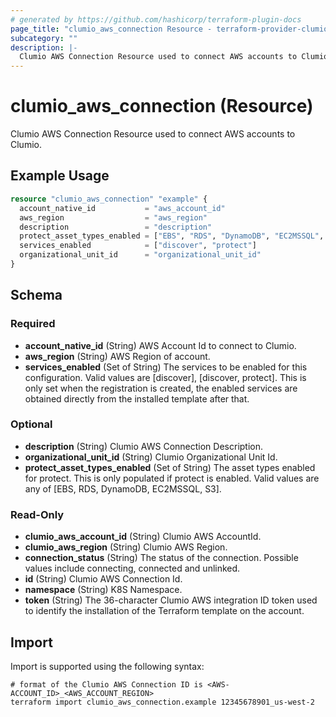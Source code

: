 ```yaml
---
# generated by https://github.com/hashicorp/terraform-plugin-docs
page_title: "clumio_aws_connection Resource - terraform-provider-clumio-internal"
subcategory: ""
description: |-
  Clumio AWS Connection Resource used to connect AWS accounts to Clumio.
---
```


# clumio_aws_connection (Resource)

Clumio AWS Connection Resource used to connect AWS accounts to Clumio.

## Example Usage

```terraform
resource "clumio_aws_connection" "example" {
  account_native_id           = "aws_account_id"
  aws_region                  = "aws_region"
  description                 = "description"
  protect_asset_types_enabled = ["EBS", "RDS", "DynamoDB", "EC2MSSQL", "S3"]
  services_enabled            = ["discover", "protect"]
  organizational_unit_id      = "organizational_unit_id"
}
```

<!-- schema generated by tfplugindocs -->
## Schema

### Required

- **account_native_id** (String) AWS Account Id to connect to Clumio.
- **aws_region** (String) AWS Region of account.
- **services_enabled** (Set of String) The services to be enabled for this configuration. Valid values are [discover], [discover, protect]. This is only set when the registration is created, the enabled services are obtained directly from the installed template after that.

### Optional

- **description** (String) Clumio AWS Connection Description.
- **organizational_unit_id** (String) Clumio Organizational Unit Id.
- **protect_asset_types_enabled** (Set of String) The asset types enabled for protect. This is only populated if protect is enabled. Valid values are any of [EBS, RDS, DynamoDB, EC2MSSQL, S3].

### Read-Only

- **clumio_aws_account_id** (String) Clumio AWS AccountId.
- **clumio_aws_region** (String) Clumio AWS Region.
- **connection_status** (String) The status of the connection. Possible values include connecting, connected and unlinked.
- **id** (String) Clumio AWS Connection Id.
- **namespace** (String) K8S Namespace.
- **token** (String) The 36-character Clumio AWS integration ID token used to identify the installation of the Terraform template on the account.

## Import

Import is supported using the following syntax:

```shell
# format of the Clumio AWS Connection ID is <AWS-ACCOUNT_ID>_<AWS_ACCOUNT_REGION>
terraform import clumio_aws_connection.example 12345678901_us-west-2
```
